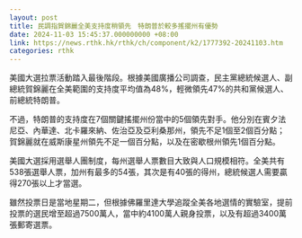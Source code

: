 ```yaml
---
layout: post
title: 民調指賀錦麗全美支持度稍領先　特朗普於較多搖擺州有優勢
date: 2024-11-03 15:45:37.000000000 +08:00
link: https://news.rthk.hk/rthk/ch/component/k2/1777392-20241103.htm
categories: rthk
---
```


美國大選拉票活動踏入最後階段。根據美國廣播公司調查，民主黨總統候選人、副總統賀錦麗在全美範圍的支持度平均值為48%，輕微領先47%的共和黨候選人、前總統特朗普。

不過，特朗普的支持度在7個關鍵搖擺州份當中的5個領先對手。他分別在賓夕法尼亞、內華達、北卡羅來納、佐治亞及亞利桑那州，領先不足1個至2個百分點；賀錦麗就在威斯康星州領先不足一個百分點，以及在密歇根州領先1個百分點。

美國大選採用選舉人團制度，每州選舉人票數目大致與人口規模相符。全美共有538張選舉人票，加州有最多的54張，其次是有40張的得州，總統候選人需要贏得270張以上才當選。

雖然投票日是當地星期二，但根據佛羅里達大學追蹤全美各地選情的實驗室，提前投票的選民增至超過7500萬人，當中約4100萬人親身投票，以及有超過3400萬張郵寄選票。
